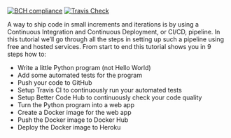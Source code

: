 [![BCH compliance](https://bettercodehub.com/edge/badge/kumarnikhil936/EndToEndMachineLearningPipeline?branch=master)](https://bettercodehub.com/)
[![Travis Check](https://travis-ci.com/kumarnikhil936/EndToEndMachineLearningPipeline.svg?branch=master)](https://travis-ci.com/)

A way to ship code in small increments and iterations is by using a Continuous Integration and Continuous Deployment, or CI/CD, pipeline. 
In this tutorial we’ll go through all the steps in setting up such a pipeline using free and hosted services. 
From start to end this tutorial shows you in 9 steps how to:
- Write a little Python program (not Hello World)
- Add some automated tests for the program
- Push your code to GitHub
- Setup Travis CI to continuously run your automated tests
- Setup Better Code Hub to continuously check your code quality
- Turn the Python program into a web app
- Create a Docker image for the web app
- Push the Docker image to Docker Hub
- Deploy the Docker image to Heroku
